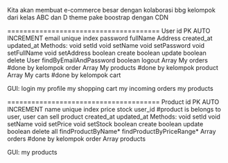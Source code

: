 Kita akan membuat e-commerce besar dengan kolaborasi bbg kelompok dari kelas ABC dan D
theme pake boostrap dengan CDN

======================================
User
	id PK AUTO INCREMENT
	email unique index
	password
	fullName
	Address
	created_at
	updated_at
Methods:
	void setId
	void setName
	void setPassword
	void setFullName
	void setAddress
	boolean create
	boolean update
	boolean delete
	User findByEmailAndPassword
	boolean logout
	Array My orders  	#done by kelompok order
	Array My products  #done by kelompok product
	Array My carts			#done by kelompok cart

GUI:
	login
	my profile
	my shopping cart
	my incoming orders
	my products


======================================
Product
	id PK AUTO INCREMENT
	name unique index
	price
	stock
	user_id #product is belongs to user, user can sell product
	created_at
	updated_at
Methods:
	void setId
	void setName
	void setPrice
	void setStock
	boolean create
	boolean update
	boolean delete
	<Product> all
	<Product> findProductByName*
	<Product> findProductByPriceRange* 
	Array orders #done by kelompok order
	Array products

GUI:
	my products